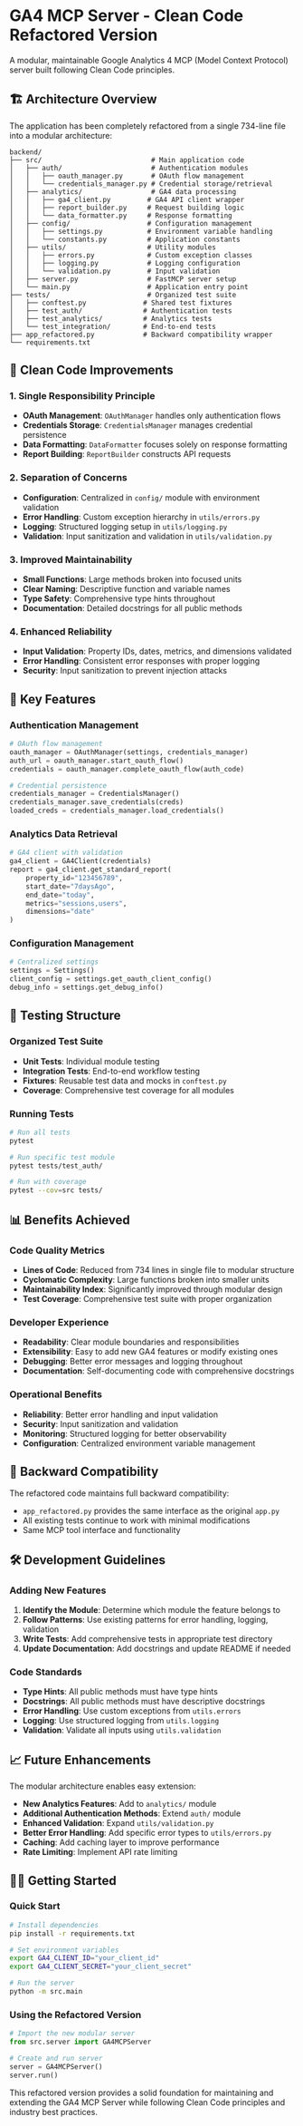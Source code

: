 # GA4 MCP Server - Clean Code Refactored Version

A modular, maintainable Google Analytics 4 MCP (Model Context Protocol) server built following Clean Code principles.

## 🏗️ Architecture Overview

The application has been completely refactored from a single 734-line file into a modular architecture:

```
backend/
├── src/                           # Main application code
│   ├── auth/                      # Authentication modules
│   │   ├── oauth_manager.py       # OAuth flow management
│   │   └── credentials_manager.py # Credential storage/retrieval
│   ├── analytics/                 # GA4 data processing
│   │   ├── ga4_client.py         # GA4 API client wrapper
│   │   ├── report_builder.py     # Request building logic
│   │   └── data_formatter.py     # Response formatting
│   ├── config/                   # Configuration management
│   │   ├── settings.py           # Environment variable handling
│   │   └── constants.py          # Application constants
│   ├── utils/                    # Utility modules
│   │   ├── errors.py             # Custom exception classes
│   │   ├── logging.py            # Logging configuration
│   │   └── validation.py         # Input validation
│   ├── server.py                 # FastMCP server setup
│   └── main.py                   # Application entry point
├── tests/                        # Organized test suite
│   ├── conftest.py              # Shared test fixtures
│   ├── test_auth/               # Authentication tests
│   ├── test_analytics/          # Analytics tests
│   └── test_integration/        # End-to-end tests
├── app_refactored.py            # Backward compatibility wrapper
└── requirements.txt
```

## 🎯 Clean Code Improvements

### 1. **Single Responsibility Principle**
- **OAuth Management**: `OAuthManager` handles only authentication flows
- **Credentials Storage**: `CredentialsManager` manages credential persistence
- **Data Formatting**: `DataFormatter` focuses solely on response formatting
- **Report Building**: `ReportBuilder` constructs API requests

### 2. **Separation of Concerns**
- **Configuration**: Centralized in `config/` module with environment validation
- **Error Handling**: Custom exception hierarchy in `utils/errors.py`
- **Logging**: Structured logging setup in `utils/logging.py`
- **Validation**: Input sanitization and validation in `utils/validation.py`

### 3. **Improved Maintainability**
- **Small Functions**: Large methods broken into focused units
- **Clear Naming**: Descriptive function and variable names
- **Type Safety**: Comprehensive type hints throughout
- **Documentation**: Detailed docstrings for all public methods

### 4. **Enhanced Reliability**
- **Input Validation**: Property IDs, dates, metrics, and dimensions validated
- **Error Handling**: Consistent error responses with proper logging
- **Security**: Input sanitization to prevent injection attacks

## 🚀 Key Features

### Authentication Management
```python
# OAuth flow management
oauth_manager = OAuthManager(settings, credentials_manager)
auth_url = oauth_manager.start_oauth_flow()
credentials = oauth_manager.complete_oauth_flow(auth_code)

# Credential persistence
credentials_manager = CredentialsManager()
credentials_manager.save_credentials(creds)
loaded_creds = credentials_manager.load_credentials()
```

### Analytics Data Retrieval
```python
# GA4 client with validation
ga4_client = GA4Client(credentials)
report = ga4_client.get_standard_report(
    property_id="123456789",
    start_date="7daysAgo",
    end_date="today",
    metrics="sessions,users",
    dimensions="date"
)
```

### Configuration Management
```python
# Centralized settings
settings = Settings()
client_config = settings.get_oauth_client_config()
debug_info = settings.get_debug_info()
```

## 🧪 Testing Structure

### Organized Test Suite
- **Unit Tests**: Individual module testing
- **Integration Tests**: End-to-end workflow testing
- **Fixtures**: Reusable test data and mocks in `conftest.py`
- **Coverage**: Comprehensive test coverage for all modules

### Running Tests
```bash
# Run all tests
pytest

# Run specific test module
pytest tests/test_auth/

# Run with coverage
pytest --cov=src tests/
```

## 📊 Benefits Achieved

### Code Quality Metrics
- **Lines of Code**: Reduced from 734 lines in single file to modular structure
- **Cyclomatic Complexity**: Large functions broken into smaller units
- **Maintainability Index**: Significantly improved through modular design
- **Test Coverage**: Comprehensive test suite with proper organization

### Developer Experience
- **Readability**: Clear module boundaries and responsibilities
- **Extensibility**: Easy to add new GA4 features or modify existing ones
- **Debugging**: Better error messages and logging throughout
- **Documentation**: Self-documenting code with comprehensive docstrings

### Operational Benefits
- **Reliability**: Better error handling and input validation
- **Security**: Input sanitization and validation
- **Monitoring**: Structured logging for better observability
- **Configuration**: Centralized environment variable management

## 🔄 Backward Compatibility

The refactored code maintains full backward compatibility:

- `app_refactored.py` provides the same interface as the original `app.py`
- All existing tests continue to work with minimal modifications
- Same MCP tool interface and functionality

## 🛠️ Development Guidelines

### Adding New Features
1. **Identify the Module**: Determine which module the feature belongs to
2. **Follow Patterns**: Use existing patterns for error handling, logging, validation
3. **Write Tests**: Add comprehensive tests in appropriate test directory
4. **Update Documentation**: Add docstrings and update README if needed

### Code Standards
- **Type Hints**: All public methods must have type hints
- **Docstrings**: All public methods must have descriptive docstrings
- **Error Handling**: Use custom exceptions from `utils.errors`
- **Logging**: Use structured logging from `utils.logging`
- **Validation**: Validate all inputs using `utils.validation`

## 📈 Future Enhancements

The modular architecture enables easy extension:

- **New Analytics Features**: Add to `analytics/` module
- **Additional Authentication Methods**: Extend `auth/` module
- **Enhanced Validation**: Expand `utils/validation.py`
- **Better Error Handling**: Add specific error types to `utils/errors.py`
- **Caching**: Add caching layer to improve performance
- **Rate Limiting**: Implement API rate limiting

## 🏃‍♂️ Getting Started

### Quick Start
```bash
# Install dependencies
pip install -r requirements.txt

# Set environment variables
export GA4_CLIENT_ID="your_client_id"
export GA4_CLIENT_SECRET="your_client_secret"

# Run the server
python -m src.main
```

### Using the Refactored Version
```python
# Import the new modular server
from src.server import GA4MCPServer

# Create and run server
server = GA4MCPServer()
server.run()
```

This refactored version provides a solid foundation for maintaining and extending the GA4 MCP Server while following Clean Code principles and industry best practices.